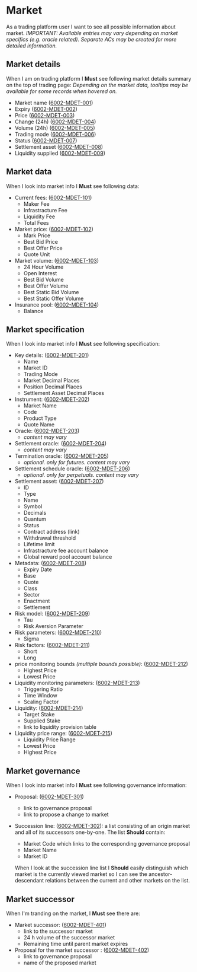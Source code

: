 # Market

As a trading platform user I want to see all possible information about market.
<i>IMPORTANT: Available entries may vary depending on market specifics (e.g. oracle related). Separate ACs may be created for more detailed information.</i>

## Market details

When I am on trading platform I **Must** see following market details summary on the top of trading page:
<i> Depending on the market data, tooltips may be available for some records when hovered on.</i>

- Market name (<a name="6002-MDET-001" href="#6002-MDET-001">6002-MDET-001</a>)
- Expiry (<a name="6002-MDET-002" href="#6002-MDET-002">6002-MDET-002</a>)
- Price (<a name="6002-MDET-003" href="#6002-MDET-003">6002-MDET-003</a>)
- Change (24h) (<a name="6002-MDET-004" href="#6002-MDET-004">6002-MDET-004</a>)
- Volume (24h) (<a name="6002-MDET-005" href="#6002-MDET-005">6002-MDET-005</a>)
- Trading mode (<a name="6002-MDET-006" href="#6002-MDET-006">6002-MDET-006</a>)
- Status (<a name="6002-MDET-007" href="#6002-MDET-007">6002-MDET-007</a>)
- Settlement asset (<a name="6002-MDET-008" href="#6002-MDET-008">6002-MDET-008</a>)
- Liquidity supplied (<a name="6002-MDET-009" href="#6002-MDET-009">6002-MDET-009</a>)

## Market data

When I look into market info I **Must** see following data:

- Current fees: (<a name="6002-MDET-101" href="#6002-MDET-101">6002-MDET-101</a>)
  - Maker Fee
  - Infrastracture Fee
  - Liquidity Fee
  - Total Fees
- Market price: (<a name="6002-MDET-102" href="#6002-MDET-102">6002-MDET-102</a>)
  - Mark Price
  - Best Bid Price
  - Best Offer Price
  - Quote Unit
- Market volume: (<a name="6002-MDET-103" href="#6002-MDET-103">6002-MDET-103</a>)
  - 24 Hour Volume
  - Open Interest
  - Best Bid Volume
  - Best Offer Volume
  - Best Static Bid Volume
  - Best Static Offer Volume
- Insurance pool: (<a name="6002-MDET-104" href="#6002-MDET-104">6002-MDET-104</a>)
  - Balance

## Market specification

When I look into market info I **Must** see following specification:

- Key details: (<a name="6002-MDET-201" href="#6002-MDET-201">6002-MDET-201</a>)
  - Name
  - Market ID
  - Trading Mode
  - Market Decimal Places
  - Position Decimal Places
  - Settlement Asset Decimal Places
- Instrument: (<a name="6002-MDET-202" href="#6002-MDET-202">6002-MDET-202</a>)
  - Market Name
  - Code
  - Product Type
  - Quote Name
- Oracle: (<a name="6002-MDET-203" href="#6002-MDET-203">6002-MDET-203</a>)
  - <i>content may vary</i>
- Settlement oracle: (<a name="6002-MDET-204" href="#6002-MDET-204">6002-MDET-204</a>)
  - <i>content may vary</i>
- Termination oracle: (<a name="6002-MDET-205" href="#6002-MDET-205">6002-MDET-205</a>)
  - <i>optional. only for futures. content may vary</i>
- Settlement schedule oracle: (<a name="6002-MDET-206" href="#6002-MDET-206">6002-MDET-206</a>)
  - <i>optional. only for perpetuals. content may vary</i>
- Settlement asset: (<a name="6002-MDET-207" href="#6002-MDET-207">6002-MDET-207</a>)
  - ID
  - Type
  - Name
  - Symbol
  - Decimals
  - Quantum
  - Status
  - Contract address (link)
  - Withdrawal threshold
  - Lifetime limit
  - Infrastracture fee account balance
  - Global reward pool account balance
- Metadata: (<a name="6002-MDET-208" href="#6002-MDET-208">6002-MDET-208</a>)
  - Expiry Date
  - Base
  - Quote
  - Class
  - Sector
  - Enactment
  - Settlement
- Risk model: (<a name="6002-MDET-209" href="#6002-MDET-209">6002-MDET-209</a>)
  - Tau
  - Risk Aversion Parameter
- Risk parameters: (<a name="6002-MDET-210" href="#6002-MDET-210">6002-MDET-210</a>)
  - Sigma
- Risk factors: (<a name="6002-MDET-211" href="#6002-MDET-211">6002-MDET-211</a>)
  - Short
  - Long
- price monitoring bounds <i>(multiple bounds possible)</i>: (<a name="6002-MDET-212" href="#6002-MDET-212">6002-MDET-212</a>)
  - Highest Price
  - Lowest Price
- Liquidity monitoring parameters: (<a name="6002-MDET-213" href="#6002-MDET-213">6002-MDET-213</a>)
  - Triggering Ratio
  - Time Window
  - Scaling Factor
- Liquidity: (<a name="6002-MDET-214" href="#6002-MDET-214">6002-MDET-214</a>)
  - Target Stake
  - Supplied Stake
  - link to liquidity provision table
- Liquidity price range: (<a name="6002-MDET-215" href="#6002-MDET-215">6002-MDET-215</a>)
  - Liquidity Price Range
  - Lowest Price
  - Highest Price

## Market governance

When I look into market info I **Must** see following governance information:

- Proposal: (<a name="6002-MDET-301" href="#6002-MDET-301">6002-MDET-301</a>)
  - link to governance proposal
  - link to propose a change to market
- Succession line: (<a name="6002-MDET-302" href="#6002-MDET-302">6002-MDET-302</a>):
  a list consisting of an origin market and all of its successors one-by-one.
  The list **Should** contain:

  - Market Code which links to the corresponding governance proposal
  - Market Name
  - Market ID

  When I look at the succession line list I **Should** easily distinguish which market is the currently viewed market so I can see the ancestor-descendant relations between the current and other markets on the list.

## Market successor

When I'm tranding on the market, I **Must** see there are:

- Market successor: (<a name="6002-MDET-401" href="#6002-MDET-401">6002-MDET-401</a>)
  - link to the successor market
  - 24 h volume of the successor market
  - Remaining time until parent market expires
- Proposal for the market successor : (<a name="6002-MDET-402" href="#6002-MDET-402">6002-MDET-402</a>)
  - link to governance proposal
  - name of the proposed market
